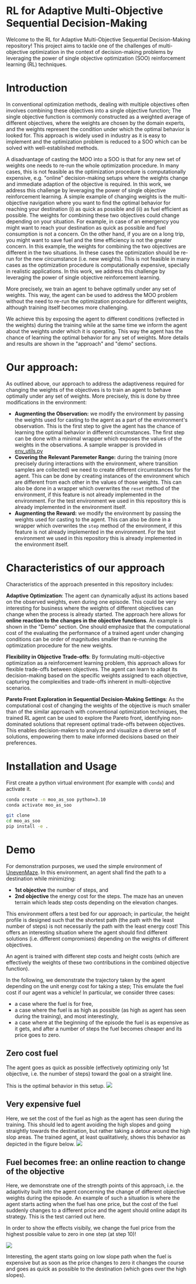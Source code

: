 # RL for Adaptive Multi-Objective Sequential Decision-Making
Welcome to the RL for Adaptive Multi-Objective Sequential Decision-Making repository! This project aims to tackle
one of the challenges of multi-objective optimization in the context of decision-making problems by leveraging the power of single objective optimization
(SOO) reinforcement learning (RL) techniques.

# Introduction
In conventional optimization methods, dealing with multiple objectives often involves combining
these objectives into a single objective function; The single objective function is commonly constructed as a weighted
average of different objectives, where the weights are chosen by the domain experts, and the weights represent the
condition under which the optimal behavior is looked for. This approach is widely used in
industry as it is easy to implement and the optimization problem is reduced to a SOO which can be solved with
well-established methods.

A disadvantage of casting the MOO into a SOO is that for any new set of weights one needs to re-run the whole optimization procedure. In many cases, this is not feasible as the
optimization procedure is computationally expensive, e.g. "online" decision-making setups where the weights change and
immediate adaption of the objective is required. In this work, we address this challenge by leveraging the power of
 single objective reinforcement learning.  A simple example of changing weights is the multi-objective navigation where
you want to find the optimal behavior for reaching your destination (i) as quick as possible and (ii) as fuel efficient
as possible. The weights for combining these two objectives could change depending on your situation. For example, in
case of an emergency you might want to reach your destination as quick as possible and fuel consumption is not a concern.
On the other hand, if you are on a long trip, you might want to save fuel and the time efficiency is not the greater concern.
In this example, the weights for combining the two objectives are different in the two situations. In these cases the
optimization should be re-run for the new circumstance (i.e. new weights). This is not feasible in many cases as the
optimization procedure is computationally expensive, specially in realistic applications. In this work, we address this
challenge by leveraging the power of single objective reinforcement learning.

More precisely, we train an agent to behave optimally under any set of weights. This way, the agent can be used to address
the MOO problem without the need to re-run the optimization procedure for different weights, although training itself
becomes more challenging.

We achieve this by exposing the agent to different conditions (reflected in the weights) during the training while at
the same time we inform the agent about the weights under which it is operating. This way the agent has the chance of
learning the optimal behavior for any set of weights. More details and results are shown in the "approach" and "demo"
sections.


# Our approach:
As outlined above, our approach to address the adaptiveness required for changing the weights of the objectives is to
train an agent to behave optimally under any set of weights. More precisely, this is done by three modifications in the
environment:

- **Augmenting the Observation:** we modify the environment by passing the weights used for casting to the agent
as a part of the environment's observation. This is the first step to give the agent has the chance of learning the
optimal behavior in different circumstances. The first step can be done with a minimal wrapper which exposes the values
of the weights in the observations. A sample wrapper is provided in [env_utils.py](./env_utils.py)
- **Covering the Relevant Paremeter Range:** during the training (more precisely during interactions with the environment,
where transition samples are collected) we need to create different circumstances for the agent. This can be done by
creating instances of the environment which are different from each other in the values of those weights. This can also
be done in a wrapper which overwrites the `reset` method of the environment, if this feature is not already implemented in
the environment. For the test environment we used in this repository this is already implemented in the environment itself.
- **Augmenting the Reward:** we modify the environment by passing the weights used for casting to the agent.
This can also be done in a wrapper which overwrites the `step` method of the environment, if this feature is not already
implemented in the environment. For the test environment we used in this repository this is already implemented in
the environment itself.

# Characteristics of our approach
Characteristics of the approach presented in this repository includes:

**Adaptive Optimization**: The agent can dynamically
adjust its actions based on the observed weights, even during one episode. This could be very interesting
for business where the weights of different objectives can change when the process is already started. The approach here
allows for **online reaction to the changes in the objective functions**. An example is shown in the "Demo" section.
One should emphasize that the computational cost of the evaluating the performance of a trained agent under changing
conditions can be order of magnitudes smaller than re-running the optimization procedure for the new weights.

**Flexibility in Objective Trade-offs**: By formulating multi-objective optimization as a reinforcement learning
problem, this approach allows for flexible trade-offs between objectives.
The agent can learn to adapt its decision-making based on the specific weights assigned to each objective, capturing the
complexities and trade-offs inherent in multi-objective scenarios.

**Pareto Front Exploration in Sequential Decision-Making Settings**: As the computational cost of changing the weights of the objective is much smaller than of
the similar approach with conventional optimization techniques, the trained RL agent can be used to explore the Pareto front,
identifying non-dominated solutions that represent optimal trade-offs between objectives. This enables decision-makers
to analyze and visualize a diverse set of solutions, empowering them to make informed decisions based on their
preferences.

# Installation and Usage
First create a python virtual environment (for example with `conda`) and activate it.
```bash
conda create -n moo_as_soo python=3.10
conda activate moo_as_soo
```
```bash
git clone
cd moo_as_soo
pip install -e .
```
# Demo
For demonstration purposes, we used the simple environment of [UnevenMaze](https://github.com/nima-siboni/uneven_maze).
In this environment, an agent shall find the path to a destination while minimizing:
- **1st objective** the number of steps, and
- **2nd objective** the energy cost for the steps. The maze has an uneven terrain which leads step costs depending on the elevation changes.

This environment offers a test bed for our approach; in particular, the height profile is designed such that
the shortest path (the path with the least number of steps) is not necessarily the path with the least energy cost! This
offers an interesting situation where the agent should find different solutions (i.e. different compromises) depending on
the weights of different objectives.

An agent is trained with different step costs and height costs (which are effectively the weights of these two contributions in the combined objective function).

In the following, we demonstrate the trajectory taken by the agent depending on the unit energy cost for taking a step; This
emulate the fuel cost if our agent was a vehicle! In particular, we consider three cases:

- a case where the fuel is for free,
- a case where the fuel is as high as possible (as high as agent has seen during the training), and most interestingly,
- a case where at the beginning of the episode the fuel is as expensive as it gets, and after a number of steps
the fuel becomes cheaper and its price goes to zero.

## Zero cost fuel
The agent goes as quick as possible (effectively optimizing only 1st objective, i.e. the number of steps) toward the goal on a straight line.

This is the optimal behavior in this setup.
![](images/step_10.png)

## Very expensive fuel
Here, we set the cost of the fuel as high as the agent has seen during the training. This should led to agent avoiding the high slopes and going straightly towards
the destination, but rather taking a detour around the high slop areas. The trained agent, at least qualitatively, shows this behavior as depicted in the figure below.
![](images/step_40.png)

## Fuel becomes free: an online reaction to change of the objective
Here, we demonstrate one of the strength points of this approach, i.e. the adaptivity built into the agent concerning the change of different
objective weights during the episode. An example of such a situation is where the agent starts acting when the fuel has one price, but the
cost of the fuel suddenly changes to a different price and the agent should online adapt its strategy. This is the test carried out here.

In order to show the effects visibily, we change the fuel price from the highest possible value to zero in one step (at step 10)!


![](images/step_21.png)

Interesting, the agent starts going on low slope path when the fuel is expensive but as soon as the price
changes to zero it changes the course and goes as quick as possible to the destination (which goes over the high slopes).
